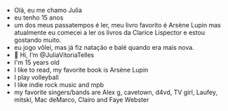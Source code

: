 - Olá, eu me chamo Julia
- eu tenho 15 anos
- um dos meus passatempos é ler, meu livro favorito é Arsène Lupin mas atualmente eu comecei a ler os livros da Clarice Lispector e estou gostando muito.
- eu jogo vôlei, mas já fiz natação e balé quando era mais nova.
- 👋 Hi, I’m @JuliaVitoriaTelles
- I'm 15 years old
- I like to read, my favorite book is Arsène Lupin
- I play volleyball
- I like indie rock music and mpb
- my favorite singers/bands are Alex g, cavetown, d4vd, TV girl, Laufey, mitski, Mac deMarco, Clairo and Faye Webster
